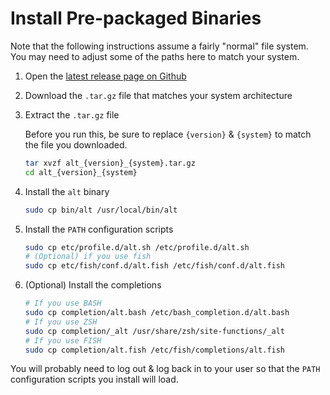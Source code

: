 # Install Pre-packaged Binaries

Note that the following instructions assume a fairly "normal" file system.
You may need to adjust some of the paths here to match your system.

1.  Open the [latest release page on Github][latest-release]
1.  Download the `.tar.gz` file that matches your system architecture
1.  Extract the `.tar.gz` file

    Before you run this, be sure to replace `{version}` & `{system}` to match
    the file you downloaded.

    ```sh
    tar xvzf alt_{version}_{system}.tar.gz
    cd alt_{version}_{system}
    ```

1.  Install the `alt` binary

    ```sh
    sudo cp bin/alt /usr/local/bin/alt
    ```

1.  Install the `PATH` configuration scripts

    ```sh
    sudo cp etc/profile.d/alt.sh /etc/profile.d/alt.sh
    # (Optional) if you use fish
    sudo cp etc/fish/conf.d/alt.fish /etc/fish/conf.d/alt.fish
    ```

1.  (Optional) Install the completions

    ```sh
    # If you use BASH
    sudo cp completion/alt.bash /etc/bash_completion.d/alt.bash
    # If you use ZSH
    sudo cp completion/_alt /usr/share/zsh/site-functions/_alt
    # If you use FISH
    sudo cp completion/alt.fish /etc/fish/completions/alt.fish
    ```

You will probably need to log out & log back in to your user so that the `PATH`
configuration scripts you install will load.

[latest-release]: https://github.com/dotboris/alt/releases/latest
